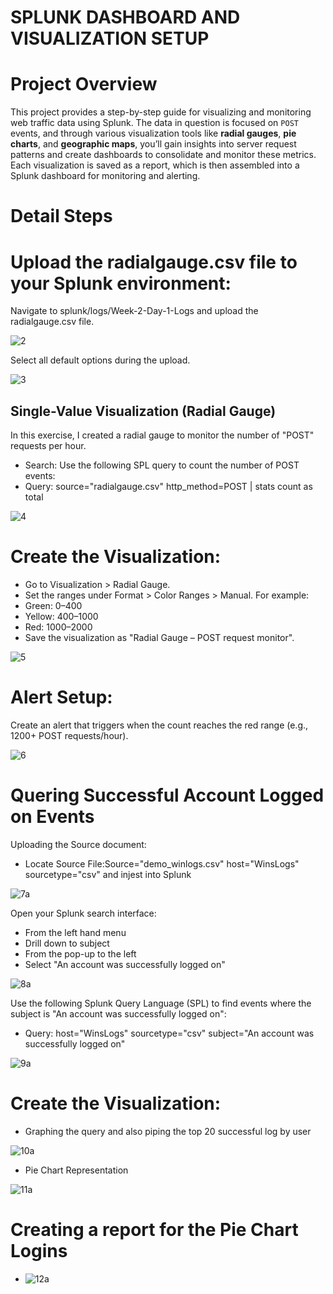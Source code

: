 # <h1> SPLUNK DASHBOARD AND VISUALIZATION SETUP </h1>
# Project Overview
This project provides a step-by-step guide for visualizing and monitoring web traffic data using Splunk. The data in question is focused on `POST` events, and through various visualization tools like **radial gauges**, **pie charts**, and **geographic maps**, you’ll gain insights into server request patterns and create dashboards to consolidate and monitor these metrics. Each visualization is saved as a report, which is then assembled into a Splunk dashboard for monitoring and alerting.

# Detail Steps
# Upload the radialgauge.csv file to your Splunk environment:
Navigate to splunk/logs/Week-2-Day-1-Logs and upload the radialgauge.csv file.

![2](https://github.com/user-attachments/assets/07170b15-afcc-46a9-83ae-a9bb154d5c4a)

Select all default options during the upload.

![3](https://github.com/user-attachments/assets/854f0e92-669a-4596-b703-c3f1302f6abc)

## Single-Value Visualization (Radial Gauge)
In this exercise, I created a radial gauge to monitor the number of "POST" requests per hour.
- Search: Use the following SPL query to count the number of POST events:
- Query: source="radialgauge.csv" http_method=POST | stats count as total

![4](https://github.com/user-attachments/assets/ba922081-fe5b-4eab-bf3d-7624fc3b26a6)

# Create the Visualization:
- Go to Visualization > Radial Gauge.
- Set the ranges under Format > Color Ranges > Manual. For example:
- Green: 0–400
- Yellow: 400–1000
- Red: 1000–2000
- Save the visualization as "Radial Gauge – POST request monitor".

![5](https://github.com/user-attachments/assets/8e4b12e5-1610-4488-bd15-f622521ee58c)

# Alert Setup:
Create an alert that triggers when the count reaches the red range (e.g., 1200+ POST requests/hour).

![6](https://github.com/user-attachments/assets/88d443ac-fe41-4171-b44f-f96f13492424)

# Quering Successful Account Logged on Events
Uploading the Source document:
- Locate Source File:Source="demo_winlogs.csv" host="WinsLogs" sourcetype="csv" and injest into Splunk

![7a](https://github.com/user-attachments/assets/7eb73834-c556-4ad8-9855-75ddddfac25e)

Open your Splunk search interface:
- From the left hand menu
- Drill down to subject
- From the pop-up to the left
- Select "An account was successfully logged on"

![8a](https://github.com/user-attachments/assets/600e3f93-f5bc-4fcf-a4b8-a3a2d7cf8bc4)

Use the following Splunk Query Language (SPL) to find events where the subject is "An account was successfully logged on":

- Query: host="WinsLogs" sourcetype="csv" subject="An account was successfully logged on"

![9a](https://github.com/user-attachments/assets/e49f2776-eec7-437f-b06d-fd2731f68d91)

# Create the Visualization:
- Graphing the query and also piping the top 20 successful log by user

![10a](https://github.com/user-attachments/assets/baac88c4-e82a-4f23-bbb2-b28692274e3a)

- Pie Chart Representation

![11a](https://github.com/user-attachments/assets/ccbfcda2-c7cc-439f-80ea-1c2ee565ca0f)

# Creating a report for the Pie Chart Logins

- ![12a](https://github.com/user-attachments/assets/d1119f23-6b03-4aa0-bb87-d926746a3927)





